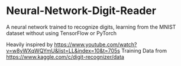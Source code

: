 # Neural-Network-Digit-Reader
A neural network trained to recognize digits, learning from the MNIST dataset without using TensorFlow or PyTorch

Heavily inspired by https://www.youtube.com/watch?v=w8yWXqWQYmU&list=LL&index=10&t=705s
Training Data from https://www.kaggle.com/c/digit-recognizer/data 

